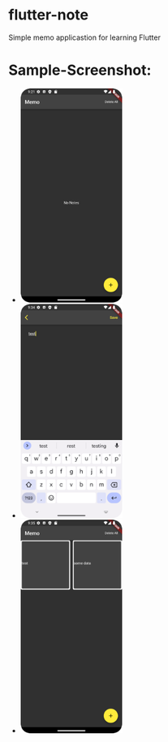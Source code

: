 # flutter-note
 Simple memo applicastion for learning Flutter
# Sample-Screenshot:

* <img src='screenshot/Screenshot_homepage.png' width='200'>
* <img src='screenshot/Screenshot_memoPage.png' width='200'>
* <img src='screenshot/Screenshot_savedData.png' width='200'>
